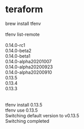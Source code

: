 # teraform
brew install tfenv
<br><br>
tfenv list-remote
<br><br>
0.14.0-rc1<br>
0.14.0-beta2<br>
0.14.0-beta1<br>
0.14.0-alpha20201007<br>
0.14.0-alpha20200923<br>
0.14.0-alpha20200910<br>
0.13.5<br>
0.13.4<br>
0.13.3<br>
<br><br>
tfenv install 0.13.5
<br>
tfenv use 0.13.5<br>
Switching default version to v0.13.5<br>
Switching completed<br>
<br>